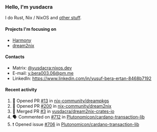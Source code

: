 ### Hello, I'm yusdacra

I do Rust, Nix / NixOS and [other stuff](https://yusdacra.gitlab.io/about).

#### Projects I'm focusing on

- [Harmony](https://harmonyapp.io)
- [dream2nix](https://github.com/nix-community/dream2nix)

#### Contacts

- Matrix: [@yusdacra:nixos.dev](https://matrix.to/#/@yusdacra:nixos.dev)
- E-mail: y.bera003.06@pm.me
- LinkedIn: https://www.linkedin.com/in/yusuf-bera-ertan-8468b7192

#### Recent activity

<!--START_SECTION:activity-->
1. 💪 Opened PR [#13](https://github.com/nix-community/dreampkgs/pull/13) in [nix-community/dreampkgs](https://github.com/nix-community/dreampkgs)
2. 💪 Opened PR [#200](https://github.com/nix-community/dream2nix/pull/200) in [nix-community/dream2nix](https://github.com/nix-community/dream2nix)
3. 🎉 Merged PR [#3](https://github.com/yusdacra/dream2nix-crates-io/pull/3) in [yusdacra/dream2nix-crates-io](https://github.com/yusdacra/dream2nix-crates-io)
4. 🗣 Commented on [#712](https://github.com/Plutonomicon/cardano-transaction-lib/issues/712) in [Plutonomicon/cardano-transaction-lib](https://github.com/Plutonomicon/cardano-transaction-lib)
5. ❗️ Opened issue [#706](https://github.com/Plutonomicon/cardano-transaction-lib/issues/706) in [Plutonomicon/cardano-transaction-lib](https://github.com/Plutonomicon/cardano-transaction-lib)
<!--END_SECTION:activity-->
